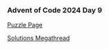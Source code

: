 ### Advent of Code 2024 Day 9

[Puzzle Page](https://adventofcode.com/2024/day/9)

[Solutions Megathread](https://www.reddit.com/r/adventofcode/comments/1ha27bo/2024_day_9_solutions/)
